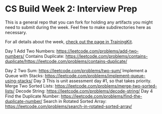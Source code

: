 # CS Build Week 2: Interview Prep

This is a general repo that you can fork for holding any artifacts you
might need to submit during the week. Feel free to make subdirectories
here as necessary.

For all details about the week, [check out the page in
TrainingKit](https://learn.lambdaschool.com/cs/sprint/reco0t22NdXmr8VyL).

Day 1
Add Two Numbers: 
https://leetcode.com/problems/add-two-numbers/
Contains Duplicate: https://leetcode.com/problems/contains-duplicate/https://leetcode.com/problems/contains-duplicate/

Day 2
Two Sum: https://leetcode.com/problems/two-sum/
Implement a Queue with Stacks: https://leetcode.com/problems/implement-queue-using-stacks/
Day 3
This is unit assessment day #1, so that takes priority.
Merge Two Sorted Lists: https://leetcode.com/problems/merge-two-sorted-lists/
Decode String: https://leetcode.com/problems/decode-string/
Day 4
Find the Duplicate Number: https://leetcode.com/problems/find-the-duplicate-number/
Search in Rotated Sorted Array: https://leetcode.com/problems/search-in-rotated-sorted-array/